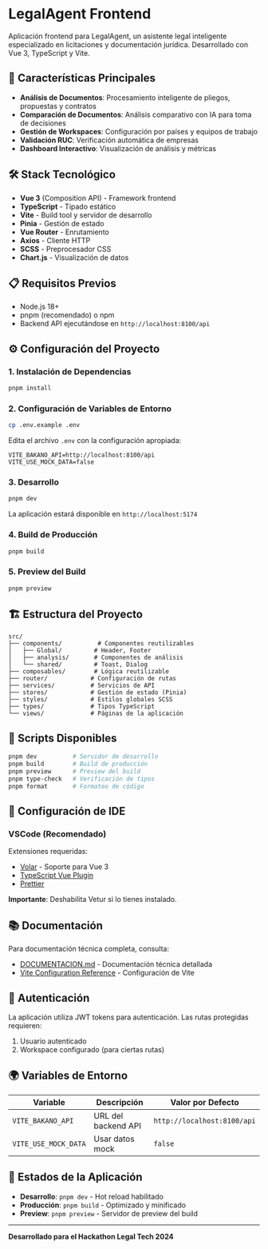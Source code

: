# LegalAgent Frontend

Aplicación frontend para LegalAgent, un asistente legal inteligente especializado en licitaciones y documentación jurídica. Desarrollado con Vue 3, TypeScript y Vite.

## 🚀 Características Principales

- **Análisis de Documentos**: Procesamiento inteligente de pliegos, propuestas y contratos
- **Comparación de Documentos**: Análisis comparativo con IA para toma de decisiones
- **Gestión de Workspaces**: Configuración por países y equipos de trabajo
- **Validación RUC**: Verificación automática de empresas
- **Dashboard Interactivo**: Visualización de análisis y métricas

## 🛠️ Stack Tecnológico

- **Vue 3** (Composition API) - Framework frontend
- **TypeScript** - Tipado estático
- **Vite** - Build tool y servidor de desarrollo
- **Pinia** - Gestión de estado
- **Vue Router** - Enrutamiento
- **Axios** - Cliente HTTP
- **SCSS** - Preprocesador CSS
- **Chart.js** - Visualización de datos

## 📋 Requisitos Previos

- Node.js 18+
- pnpm (recomendado) o npm
- Backend API ejecutándose en `http://localhost:8100/api`

## ⚙️ Configuración del Proyecto

### 1. Instalación de Dependencias

```sh
pnpm install
```

### 2. Configuración de Variables de Entorno

```sh
cp .env.example .env
```

Edita el archivo `.env` con la configuración apropiada:

```env
VITE_BAKANO_API=http://localhost:8100/api
VITE_USE_MOCK_DATA=false
```

### 3. Desarrollo

```sh
pnpm dev
```

La aplicación estará disponible en `http://localhost:5174`

### 4. Build de Producción

```sh
pnpm build
```

### 5. Preview del Build

```sh
pnpm preview
```

## 🏗️ Estructura del Proyecto

```
src/
├── components/          # Componentes reutilizables
│   ├── Global/         # Header, Footer
│   ├── analysis/       # Componentes de análisis
│   └── shared/         # Toast, Dialog
├── composables/        # Lógica reutilizable
├── router/            # Configuración de rutas
├── services/          # Servicios de API
├── stores/            # Gestión de estado (Pinia)
├── styles/            # Estilos globales SCSS
├── types/             # Tipos TypeScript
└── views/             # Páginas de la aplicación
```

## 🔧 Scripts Disponibles

```sh
pnpm dev          # Servidor de desarrollo
pnpm build        # Build de producción
pnpm preview      # Preview del build
pnpm type-check   # Verificación de tipos
pnpm format       # Formateo de código
```

## 🎯 Configuración de IDE

### VSCode (Recomendado)

Extensiones requeridas:
- [Volar](https://marketplace.visualstudio.com/items?itemName=Vue.volar) - Soporte para Vue 3
- [TypeScript Vue Plugin](https://marketplace.visualstudio.com/items?itemName=Vue.vscode-typescript-vue-plugin)
- [Prettier](https://marketplace.visualstudio.com/items?itemName=esbenp.prettier-vscode)

**Importante**: Deshabilita Vetur si lo tienes instalado.

## 📚 Documentación

Para documentación técnica completa, consulta:
- [DOCUMENTACION.md](./DOCUMENTACION.md) - Documentación técnica detallada
- [Vite Configuration Reference](https://vite.dev/config/) - Configuración de Vite

## 🔐 Autenticación

La aplicación utiliza JWT tokens para autenticación. Las rutas protegidas requieren:
1. Usuario autenticado
2. Workspace configurado (para ciertas rutas)

## 🌍 Variables de Entorno

| Variable | Descripción | Valor por Defecto |
|----------|-------------|-------------------|
| `VITE_BAKANO_API` | URL del backend API | `http://localhost:8100/api` |
| `VITE_USE_MOCK_DATA` | Usar datos mock | `false` |

## 🚦 Estados de la Aplicación

- **Desarrollo**: `pnpm dev` - Hot reload habilitado
- **Producción**: `pnpm build` - Optimizado y minificado
- **Preview**: `pnpm preview` - Servidor de preview del build

---

**Desarrollado para el Hackathon Legal Tech 2024**
